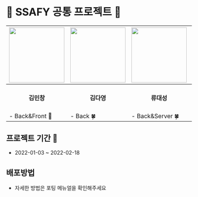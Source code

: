 # 🌸 SSAFY 공통 프로젝트 🌸

|<img src = "https://avatars0.githubusercontent.com/u/62474560?s=460&v=4" width="150" height="150"/>|<img src = "https://avatars0.githubusercontent.com/u/62474560?s=460&v=4" width="150" height="150"/>|<img src = "https://avatars0.githubusercontent.com/u/62474560?s=460&v=4" width="150" height="150"/>|<img src = "https://ifh.cc/g/fYe0ZT.jpg" width="150" height="150"/>|<img src = "https://ifh.cc/g/fYe0ZT.jpg" width="150" height="150"/>|
|------|---|-----|-----|-----|
|<div align ="center"><h4>김민창</h4><div>|<div align ="center"><h4>김다영</h4><div>|<div align ="center"><h4>류대성</h4><div>|<div align ="center"><h4>박종훈</h4><div>|<div align ="center"><h4>최상진</h4><div>|
|- Back&Front 🌵|- Back 🍀|- Back&Server 🍀|- Front 🍀|- Front 🍀|

## 프로젝트 기간 🌸

* 2022-01-03 ~ 2022-02-18 

## 배포방법

* 자세한 방법은 포팅 메뉴얼을 확인해주세요


